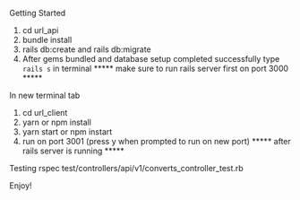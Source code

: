 Getting Started

1. cd url_api
2. bundle install
3. rails db:create and rails db:migrate
4. After gems bundled and database setup completed successfully type `rails s` in terminal  ***** make sure to run rails server first on port 3000 *****

In new terminal tab
1. cd url_client
2. yarn or npm install
3. yarn start or npm instart
4. run on port 3001 (press y when prompted to run on new port)
***** after rails server is running *****

Testing
rspec test/controllers/api/v1/converts_controller_test.rb

Enjoy!